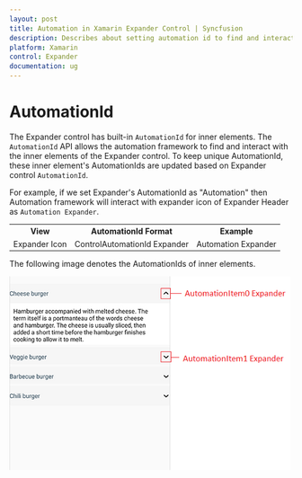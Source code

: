 ```yaml
---
layout: post 
title: Automation in Xamarin Expander Control | Syncfusion
description: Describes about setting automation id to find and interact with inner elements in Expander
platform: Xamarin
control: Expander
documentation: ug
---
```

# AutomationId

The Expander control has built-in `AutomationId` for inner elements. The `AutomationId` API allows the automation framework to find and interact with the inner elements of the Expander control. To keep unique AutomationId, these inner element's AutomationIds are updated based on Expander control `AutomationId`. 

For example, if we set Expander's AutomationId as "Automation" then Automation framework will interact with expander icon of Expander Header  as `Automation Expander`. 

<table>
<tr>
<th align="center" >View</th>
<th align="center" >AutomationId Format</th>
<th align="center" >Example</th>
</tr>

<tr>
<td>Expander Icon</td>
<td>ControlAutomationId Expander</td>
<td>Automation Expander</td>
</tr>
</table>

The following image denotes the AutomationIds of inner elements.

![Automation id for expander](expander_images/ExpanderAutomationImage.png)
